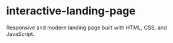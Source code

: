 # interactive-landing-page
Responsive and modern landing page built with HTML, CSS, and JavaScript.

